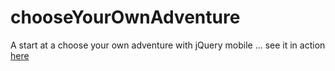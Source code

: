 # chooseYourOwnAdventure
A start at a choose your own adventure with jQuery mobile ... see it in action [here](https://rhildred.github.io/chooseYourOwnAdventure)
